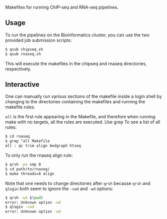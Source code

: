 Makefiles for running ChIP-seq and RNA-seq pipelines.

Usage
-----

To run the pipelines on the Bioinformatics cluster, you can use the
two provided job submission scripts:

```bash
$ qsub chipseq.sh
$ qsub rnaseq.sh
```

This will execute the makefiles in the chipseq and rnaseq directories,
respectively.


Interactive
-----------

One can manually run various sections of the makefile inside a login
shell by changing to the directories containing the makefiles and
running the makefile rules.

`all` is the first rule appearing in the Makefile, and therefore when
running make with no targets, all the rules are executed.  Use grep To
see a list of all rules:

```bash
$ cd rnaseq
$ grep ^all Makefile
all : qc trim align bedgraph htseq
```

To only run the rnaseq align rule:

```bash
$ qrsh -pe smp 8
$ cd path/to/rnaseq/
$ make threads=8 align
```

Note that one needs to change directories after `qrsh` because `qrsh`
and `qlogin` both seem to ignore the `-cwd` and `-wd` options:

```bash
$ qrsh -wd $(pwd)
error: Unknown option -wd
$ qlogin -cwd
error: Unknown option -wd
```
